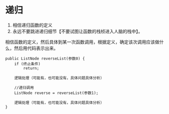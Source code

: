 # 递归
1.	相信递归函数的定义
2.	永远不要跳进递归细节【不要试图让函数的栈桢进入人脑的栈中】。

相信函数的定义，然后具体到某一次函数调用，根据定义，确定该次调用应该做什么，然后用代码表示出来。

```
public ListNode reverseList(参数0) {
    if (终止条件)
        return;
 
    逻辑处理（可能有，也可能没有，具体问题具体分析）
 
    //递归调用
    ListNode reverse = reverseList(参数1);
 
    逻辑处理（可能有，也可能没有，具体问题具体分析）
}
```